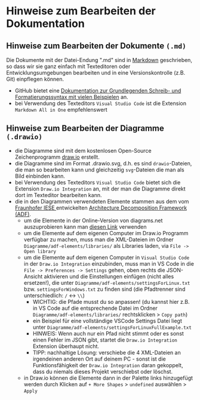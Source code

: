 # Hinweise zum Bearbeiten der Dokumentation

## Hinweise zum Bearbeiten der Dokumente  `(.md)`

Die Dokumente mit der Datei-Endung ".md" sind in [Markdown](https://de.wikipedia.org/wiki/Markdown) geschrieben, so dass wir sie ganz einfach mit Texteditoren oder Entwicklungsumgebungen bearbeiten und in eine Versionskontrolle (z.B. Git) einpflegen können.

- GitHub bietet eine [Dokumentation zur Grundlegenden Schreib- und Formatierungssyntax mit vielen Beispielen](https://docs.github.com/de/get-started/writing-on-github/getting-started-with-writing-and-formatting-on-github/basic-writing-and-formatting-syntax) an.
- bei Verwendung des Texteditors `Visual Studio Code` ist die Extension `Markdown All in One` empfehlenswert

## Hinweise zum Bearbeiten der Diagramme `(.drawio)`

- die Diagramme sind mit dem kostenlosen Open-Source Zeichenprogramm [draw.io](https://www.drawio.com/) erstellt.
- die Diagramme sind im Format .drawio.svg, d.h. es sind `drawio`-Dateien, die man so bearbeiten kann und gleichzeitig `svg`-Dateien die man als Bild einbinden kann.
- bei Verwendung des Texteditors `Visual Studio Code` bietet sich die Extension `Draw.io Integration` an, mit der man die Diagramme direkt dort im Texteditor bearbeiten kann.
- die in den Diagrammen verwendeten Elemente stammen aus dem vom [Fraunhofer IESE ](https://de.wikipedia.org/wiki/Fraunhofer-Institut_f%C3%BCr_Experimentelles_Software_Engineering_IESE) entwickelten [Architecture Decomposition Framework (ADF)](https://www.iese.fraunhofer.de/blog/softwarearchitekturen-einfacher-designen-und-verstaendlicher-dokumentieren-mit-dem-fraunhofer-adf/).
  - um die Elemente in der Online-Version von diagrams.net auszuprobieren kann man [diesen Link](https://app.diagrams.net/?splash=0&libs=general&clibs=Uhttps%3A%2F%2Fraw.githubusercontent.com%2Farchitecture-decomposition-framework%2Fadf-diagramsnet%2Fmain%2Flibraries%2FADF_SW%40RT.xml;Uhttps%3A%2F%2Fraw.githubusercontent.com%2Farchitecture-decomposition-framework%2Fadf-diagramsnet%2Fmain%2Flibraries%2FADF_Env%40RT.xml;Uhttps%3A%2F%2Fraw.githubusercontent.com%2Farchitecture-decomposition-framework%2Fadf-diagramsnet%2Fmain%2Flibraries%2FADF_SW%40DT.xml;Uhttps%3A%2F%2Fraw.githubusercontent.com%2Farchitecture-decomposition-framework%2Fadf-diagramsnet%2Fmain%2Flibraries%2FADF_Env%40DT.xml) verwenden
  - um die Elemente auf dem eigenen Computer im Draw.io Programm verfügbar zu machen, muss man die XML-Dateien im Ordner `Diagramme/adf-elements/libraries/` als Libraries laden, via `File -> Open library`
  - um die Elemente auf dem eigenen Computer in `Visual Studio Code` in der `Draw.io Integration` einzubinden, muss man in VS Code in die `File -> Preferences -> Settings` gehen, oben rechts die JSON-Ansicht aktivieren und die Einstellungen einfügen (nicht alles ersetzen!), die unter `Diagramme/adf-elements/settingsForLinux.txt` bzw. `settingsForWindows.txt` zu finden sind (die Pfadtrenner sind unterschiedlich: `/` <-> `\\`)
    - WICHTIG: die Pfade musst du so anpassen! (du kannst hier z.B. in VS Code auf die entsprechende Datei im Ordner `Diagramme/adf-elements/libraries/` rechtsklicken > `Copy path`)
    - ein Beispiel für eine vollständige VSCode Settings Datei liegt unter `Diagramme/adf-elements/settingsForLinuxFullExample.txt`
    - HINWEIS: Wenn auch nur ein Pfad nicht stimmt oder es sonst einen Fehler im JSON gibt, startet die `Draw.io Integration` Extension überhaupt nicht.
    - TIPP:  nachhaltige Lösung: verschiebe die 4 XML-Dateien an irgendeinen anderen Ort auf deinem PC - sonst ist die Funktionsfähigkeit der `Draw.io Integration` daran gekoppelt, dass du niemals dieses Projekt verschiebst oder löschst.
  - in Draw.io können die Elemente dann in der Palette links hinzugefügt werden durch Klicken auf `+ More Shapes` > `undefined` auswählen > `Apply`